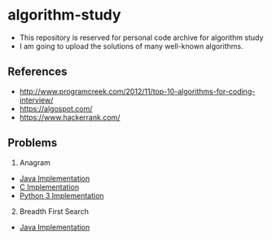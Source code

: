 # algorithm-study
* This repository is reserved for personal code archive for algorithm study
* I am going to upload the solutions of many well-known algorithms.

## References
* http://www.programcreek.com/2012/11/top-10-algorithms-for-coding-interview/
* https://algospot.com/
* https://www.hackerrank.com/

## Problems
1. Anagram
  * [Java Implementation](https://github.com/not-for-me/algorithm-study/blob/master/String/Anagram/Anagram.java)
  * [C Implementation](https://github.com/not-for-me/algorithm-study/blob/master/String/Anagram/Anagram.c)
  * [Python 3 Implementation]()
2. Breadth First Search
  * [Java Implementation](https://github.com/not-for-me/algorithm-study/blob/master/Graph/BFS/BFS.java)
